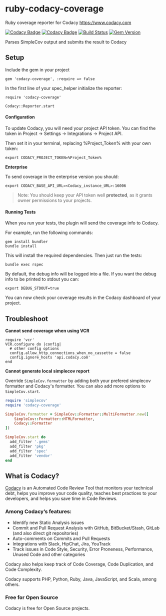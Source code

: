 # ruby-codacy-coverage

Ruby coverage reporter for Codacy https://www.codacy.com

[![Codacy Badge](https://api.codacy.com/project/badge/grade/72a7aaa0e3fd4a8db27607da159d3daa)](https://www.codacy.com/app/Codacy/ruby-codacy-coverage)
[![Codacy Badge](https://api.codacy.com/project/badge/coverage/72a7aaa0e3fd4a8db27607da159d3daa)](https://www.codacy.com/app/Codacy/ruby-codacy-coverage)
[![Build Status](https://circleci.com/gh/codacy/ruby-codacy-coverage.png?style=shield&circle-token=:circle-token)](https://circleci.com/gh/codacy/ruby-codacy-coverage)
[![Gem Version](https://badge.fury.io/rb/codacy-coverage.svg)](https://badge.fury.io/rb/codacy-coverage)

Parses SimpleCov output and submits the result to Codacy

## Setup

Include the gem in your project

```
gem 'codacy-coverage', :require => false
```

In the first line of your spec_helper initialize the reporter:

```
require 'codacy-coverage'

Codacy::Reporter.start
```


#### Configuration

To update Codacy, you will need your project API token. You can find the token in Project -> Settings -> Integrations -> Project API.

Then set it in your terminal, replacing %Project_Token% with your own token:

```
export CODACY_PROJECT_TOKEN=%Project_Token%
```

**Enterprise**

To send coverage in the enterprise version you should:
```
export CODACY_BASE_API_URL=<Codacy_instance_URL>:16006
```

> Note: You should keep your API token well **protected**, as it grants owner permissions to your projects.

#### Running Tests

When you run your tests, the plugin will send the coverage info to Codacy.

For example, run the following commands:

```
gem install bundler
bundle install
```

This will install the required dependencies. Then just run the tests:

```
bundle exec rspec
```

By default, the debug info will be logged into a file. If you want the debug info to be printed to stdout you can:

```
export DEBUG_STDOUT=true
```

You can now check your coverage results in the Codacy dashboard of your project.

## Troubleshoot

**Cannot send coverage when using VCR**

```
require 'vcr'
VCR.configure do |config|
  # other config options
  config.allow_http_connections_when_no_cassette = false
  config.ignore_hosts 'api.codacy.com'
end
```

**Cannot generate local simplecov report**

Override `SimpleCov.formatter` by adding both your prefered simplecov formatter and Codacy's formatter.
You can also add more options to `SimpleCov.start`.

```ruby
require 'simplecov'
require 'codacy-coverage'

SimpleCov.formatter = SimpleCov::Formatter::MultiFormatter.new([
    SimpleCov::Formatter::HTMLFormatter,
    Codacy::Formatter
])

SimpleCov.start do
  add_filter '.gems'
  add_filter 'pkg'
  add_filter 'spec'
  add_filter 'vendor'
end
```

## What is Codacy?

[Codacy](https://www.codacy.com/) is an Automated Code Review Tool that monitors your technical debt, helps you improve your code quality, teaches best practices to your developers, and helps you save time in Code Reviews.

### Among Codacy’s features:

 - Identify new Static Analysis issues
 - Commit and Pull Request Analysis with GitHub, BitBucket/Stash, GitLab (and also direct git repositories)
 - Auto-comments on Commits and Pull Requests
 - Integrations with Slack, HipChat, Jira, YouTrack
 - Track issues in Code Style, Security, Error Proneness, Performance, Unused Code and other categories

Codacy also helps keep track of Code Coverage, Code Duplication, and Code Complexity.

Codacy supports PHP, Python, Ruby, Java, JavaScript, and Scala, among others.

### Free for Open Source

Codacy is free for Open Source projects.
